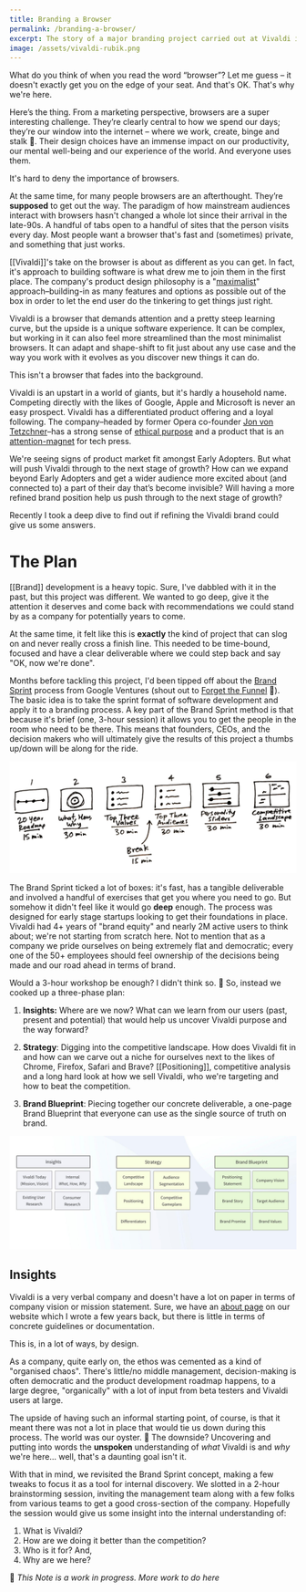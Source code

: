 ```yaml
---
title: Branding a Browser
permalink: /branding-a-browser/
excerpt: The story of a major branding project carried out at Vivaldi in 2020 to explore the question – can a refreshed brand drive new growth?
image: /assets/vivaldi-rubik.png
---
```


What do you think of when you read the word “browser”? Let me guess – it doesn't exactly get you on the edge of your seat. And that's OK. That's why we're here.

Here’s the thing. From a marketing perspective, browsers are a super interesting challenge. They’re clearly central to how we spend our days; they’re our window into the internet – where we work, create, binge and stalk 👀. Their design choices have an immense impact on our productivity, our mental well-being and our experience of the world. And everyone uses them.

It's hard to deny the importance of browsers.

At the same time, for many people browsers are an afterthought. They’re __supposed__ to get out the way. The paradigm of how mainstream audiences interact with browsers hasn't changed a whole lot since their arrival in the late-90s. A handful of tabs open to a handful of sites that the person visits every day. Most people want a browser that's fast and (sometimes) private, and something that just works.

[[Vivaldi]]'s take on the browser is about as different as you can get. In fact, it's approach to building software is what drew me to join them in the first place. The company's product design philosophy is a "[maximalist](https://en.wikipedia.org/wiki/Maximalism)" approach–building-in as many features and options as possible out of the box in order to let the end user do the tinkering to get things just right.

Vivaldi is a browser that demands attention and a pretty steep learning curve, but the upside is a unique software experience. It can be complex, but working in it can also feel more streamlined than the most minimalist browsers. It can adapt and shape-shift to fit just about any use case and the way you work with it evolves as you discover new things it can do.

This isn't a browser that fades into the background.

Vivaldi is an upstart in a world of giants, but it's hardly a household name. Competing directly with the likes of Google, Apple and Microsoft is never an easy prospect. Vivaldi has a differentiated product offering and a loyal following. The company–headed by former Opera co-founder [Jon von Tetzchner](https://twitter.com/jonsvt)–has a strong sense of [ethical purpose](https://whereby.com/blog/stories/the-challenges-facing-ethical-tech-companies) and a product that is an [attention-magnet](https://vivaldi.com/press-coverage/) for tech press.

We're seeing signs of product market fit amongst Early Adopters. But what will push Vivaldi through to the next stage of growth? How can we expand beyond Early Adopters and get a wider audience more excited about (and connected to) a part of their day that’s become invisible? Will having a more refined brand position help us push through to the next stage of growth?

Recently I took a deep dive to find out if refining the Vivaldi brand could give us some answers.

# The Plan

[[Brand]] development is a heavy topic. Sure, I've dabbled with it in the past, but this project was different. We wanted to go deep, give it the attention it deserves and come back with recommendations we could stand by as a company for potentially years to come.

At the same time, it felt like this is __exactly__ the kind of project that can slog on and never really cross a finish line. This needed to be time-bound, focused and have a clear deliverable where we could step back and say "OK, now we're done".

Months before tackling this project, I'd been tipped off about the [Brand Sprint](https://library.gv.com/the-three-hour-brand-sprint-3ccabf4b768a) process from Google Ventures (shout out to [Forget the Funnel](https://www.forgetthefunnel.com) 🙌). The basic idea is to take the sprint format of software development and apply it to a branding process. A key part of the Brand Sprint method is that because it's brief (one, 3-hour session) it allows you to get the people in the room who need to be there. This means that founders, CEOs, and the decision makers who will ultimately give the results of this project a thumbs up/down will be along for the ride.

![](/assets/brand-sprint-plan.png)

The Brand Sprint ticked a lot of boxes: it's fast, has a tangible deliverable and involved a handful of exercises that get you where you need to go. But somehow it didn't feel like it would go **deep** enough. The process was designed for early stage startups looking to get their foundations in place. Vivaldi had 4+ years of "brand equity" and nearly 2M active users to think about; we're not starting from scratch here. Not to mention that as a company we pride ourselves on being extremely flat and democratic; every one of the 50+ employees should feel ownership of the decisions being made and our road ahead in terms of brand.

Would a 3-hour workshop be enough? I didn't think so. 😬 So, instead we cooked up a three-phase plan:
        
1. **Insights:** Where are we now? What can we learn from our users (past, present and potential) that would help us uncover Vivaldi purpose and the way forward?

2. **Strategy**: Digging into the competitive landscape. How does Vivaldi fit in and how can we carve out a niche for ourselves next to the likes of Chrome, Firefox, Safari and Brave? [[Positioning]], competitive analysis and a long hard look at how we sell Vivaldi, who we're targeting and how to beat the competition.

3. **Brand Blueprint**: Piecing together our concrete deliverable, a one-page Brand Blueprint that everyone can use as the single source of truth on brand.
    
![Branding a browser - the process](/assets/brand-development-plan.jpg)

## Insights

Vivaldi is a very verbal company and doesn't have a lot on paper in terms of company vision or mission statement. Sure, we have an [about page](https://vivaldi.com/company/) on our website which I wrote a few years back, but there is little in terms of concrete guidelines or documentation. 

This is, in a lot of ways, by design. 

As a company, quite early on, the ethos was cemented as a kind of "organised chaos". There's little/no middle management, decision-making is often democratic and the product development roadmap happens, to a large degree, "organically" with a lot of input from beta testers and Vivaldi users at large.

The upside of having such an informal starting point, of course, is that it meant there was not a lot in place that would tie us down during this process. The world was our oyster. 🌈 The downside? Uncovering and putting into words the __unspoken__ understanding of *what* Vivaldi is and *why* we're here... well, that's a daunting goal isn't it.

With that in mind, we revisited the Brand Sprint concept, making a few tweaks to focus it as a tool for internal discovery. We slotted in a 2-hour brainstorming session, inviting the management team along with a few folks from various teams to get a good cross-section of the company. Hopefully the session would give us some insight into the internal understanding of: 

1. What is Vivaldi?
2. How are we doing it better than the competition? 
3. Who is it for? And, 
4. Why are we here?


🚧 _This Note is a work in progress. More work to do here_



